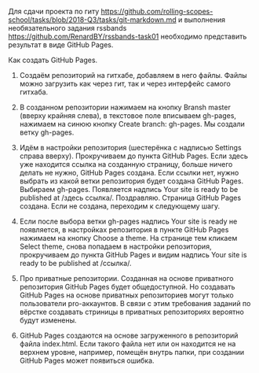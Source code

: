 Для сдачи проекта по  гиту https://github.com/rolling-scopes-school/tasks/blob/2018-Q3/tasks/git-markdown.md и выполнения необязательного задания rssbands https://github.com/RenardBY/rssbands-task01 необходимо представить результат в виде GitHub Pages.

Как создать GitHub Pages.

1. Создаём репозиторий на гитхабе, добавляем в него файлы. Файлы можно загрузить как через гит, так и через интерфейс самого гитхаба.

2. В созданном репозитории нажимаем на кнопку Bransh master (вверху крайняя слева), в текстовое поле вписываем gh-pages, нажимаем на синюю кнопку Create branch: gh-pages. Мы создали ветку gh-pages.

3. Идём в настройки репозитория (шестерёнка с надписью Settings справа вверху). Прокручиваем до пункта GitHub Pages. Если здесь уже находится ссылка на созданную страницу, больше ничего делать не нужно, GitHub Pages создана. Если ссылки нет, нужно выбрать из какой ветки репозитория будет создана GitHub Pages. Выбираем gh-pages. Появляется надпись Your site is ready to be published at /здесь ссылка/. Поздравляю. Страница GitHub Pages создана. Если не создана, переходим к следующему шагу.

4. Если после выбора ветки gh-pages надпись Your site is ready не появляется, в настройках репозитория в пункте GitHub Pages нажимаем на кнопку Choose a theme. На странице тем кликаем Select theme, снова попадаем в настройки репозитория, прокручиваем до пункта GitHub Pages и видим надпись Your site is ready to be published at /ссылка/.

5. Про приватные репозитории. Созданная на основе приватного репозитория GitHub Pages будет общедоступной. Но создавать GitHub Pages на основе приватных репозиториев могут только пользователи pro-аккаунтов. В связи с этим требования заданий по вёрстке создавать стриницы в приватных репозиториях вероятно будут изменены.

6. GitHub Pages создаются на основе загруженного в репозиторий файла index.html. Если такого файла нет или он находится не на верхнем уровне, например, помещён внутрь папки, при создании GitHub Pages может появиться ошибка.
